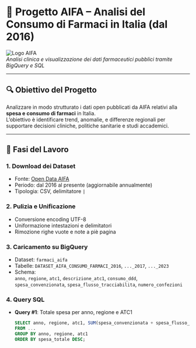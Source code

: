 # 💊 Progetto AIFA – Analisi del Consumo di Farmaci in Italia (dal 2016)

![Logo AIFA](https://upload.wikimedia.org/wikipedia/commons/thumb/2/2e/AIFA_Logo.svg/800px-AIFA_Logo.svg.png)  
_Analisi clinica e visualizzazione dei dati farmaceutici pubblici tramite BigQuery e SQL_

---

## 🔍 Obiettivo del Progetto

Analizzare in modo strutturato i dati open pubblicati da AIFA relativi alla **spesa e consumo di farmaci** in Italia.  
L’obiettivo è identificare trend, anomalie, e differenze regionali per supportare decisioni cliniche, politiche sanitarie e studi accademici.

---

## 🧱 Fasi del Lavoro

### 1. **Download dei Dataset**
- Fonte: [Open Data AIFA](https://www.aifa.gov.it/web/guest/open-data)
- Periodo: dal 2016 al presente (aggiornabile annualmente)
- Tipologia: CSV, delimitatore `|`

### 2. **Pulizia e Unificazione**
- Conversione encoding UTF-8
- Uniformazione intestazioni e delimitatori
- Rimozione righe vuote e note a piè pagina

### 3. **Caricamento su BigQuery**
- Dataset: `farmaci_aifa`
- Tabelle: `DATASET_AIFA_CONSUMO_FARMACI_2016`, `..._2017`, `..._2023`
- Schema:  
  `anno`, `regione`, `atc1`, `descrizione_atc1`, `consumo_ddd`, `spesa_convenzionata`, `spesa_flusso_tracciabilita`, `numero_confezioni`

### 4. **Query SQL**
- **Query #1**: Totale spesa per anno, regione e ATC1  
  ```sql
  SELECT anno, regione, atc1, SUM(spesa_convenzionata + spesa_flusso_tracciabilita) AS spesa_totale
  FROM ...
  GROUP BY anno, regione, atc1
  ORDER BY spesa_totale DESC;

